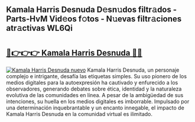 ## Kamala Harris Desnuda D𝚎sn𝚞dos filtr𝚊dos - Parts-HvM Vid𝚎os f𝚘tos - N𝚞evas filtr𝚊ciones atr𝚊ctivas WL6Qi

# <h2><a href="http://mb37wt.tromn.icu/?c=Kamala+Harris+Desnuda">🔗👉👉👉 Kamala Harris Desnuda 🔗🔗</a></h2>

[![Kamala Harris Desnuda nuevo](https://i.imgur.com/pEAQMta.gif)](http://mb37wt.tromn.icu/?c=Kamala+Harris+Desnuda)
Kamala Harris Desnuda, un personaje complejo e intrigante, desafía las etiquetas simples. Su uso pionero de los medios digitales para la autoexpresión ha cautivado y enfurecido a los observadores, generando debates sobre ética, identidad y la naturaleza evolutiva de las comunidades en línea. A pesar de la ambigüedad de sus intenciones, su huella en los medios digitales es imborrable. Impulsado por una determinación inquebrantable y un encanto innegable, el impacto de Kamala Harris Desnuda en la comunidad virtual es ilimitado.
